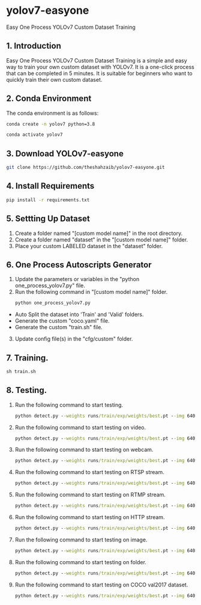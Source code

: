 # yolov7-easyone
 Easy One Process YOLOv7 Custom Dataset Training

## 1. Introduction
Easy One Process YOLOv7 Custom Dataset Training is a simple and easy way to train your own custom dataset with YOLOv7. It is a one-click process that can be completed in 5 minutes. It is suitable for beginners who want to quickly train their own custom dataset.

## 2. Conda Environment
The conda environment is as follows:
```cmd
conda create -n yolov7 python=3.8
```
```cmd
conda activate yolov7
```

## 3. Download YOLOv7-easyone
```sh
git clone https://github.com/theshahzaib/yolov7-easyone.git
```

## 4. Install Requirements
```cmd
pip install -r requirements.txt
```

## 5. Settting Up Dataset
1. Create a folder named "[custom model name]" in the root directory.
2. Create a folder named "dataset" in the "[custom model name]" folder.
3. Place your custom LABELED dataset in the "dataset" folder.

## 6. One Process Autoscripts Generator
1. Update the parameters or variables in the "python one_process_yolov7.py" file.
2. Run the following command in "[custom model name]" folder.  
    ```cmd
    python one_process_yolov7.py
    ```
- Auto Split the dataset into 'Train' and 'Valid' folders.
- Generate the custom "coco.yaml" file.
- Generate the custom "train.sh" file.

3. Update config file(s) in the "cfg/custom" folder.

## 7. Training.
```cmd
sh train.sh
```

## 8. Testing.

1. Run the following command to start testing.
    ```cmd
    python detect.py --weights runs/train/exp/weights/best.pt --img 640 --conf 0.25 --source data/images/
    ```
2. Run the following command to start testing on video.
    ```cmd
    python detect.py --weights runs/train/exp/weights/best.pt --img 640 --conf 0.25 --source data/video/test.mp4 --save-txt --save-conf --save-crop
    ```
3. Run the following command to start testing on webcam.
    ```cmd
    python detect.py --weights runs/train/exp/weights/best.pt --img 640 --conf 0.25 --source 0
    ```
4. Run the following command to start testing on RTSP stream.
    ```cmd
    python detect.py --weights runs/train/exp/weights/best.pt --img 640 --conf 0.25 --source rtsp://wowzaec2demo.streamlock.net/vod/mp4:BigBuckBunny_115k.mov
    ```
5. Run the following command to start testing on RTMP stream.
    ```cmd
    python detect.py --weights runs/train/exp/weights/best.pt --img 640 --conf 0.25 --source rtmp://
    ```
6. Run the following command to start testing on HTTP stream.
    ```cmd
    python detect.py --weights runs/train/exp/weights/best.pt --img 640 --conf 0.25 --source http://
    ```
7. Run the following command to start testing on image.
    ```cmd
    python detect.py --weights runs/train/exp/weights/best.pt --img 640 --conf 0.25 --source data/images/zidane.jpg --save-txt --save-conf --save-crop
    ```
8. Run the following command to start testing on folder.
    ```cmd
    python detect.py --weights runs/train/exp/weights/best.pt --img 640 --conf 0.25 --source data/images/ --save-txt --save-conf --save-crop
    ```
9. Run the following command to start testing on COCO val2017 dataset.
    ```cmd
    python detect.py --weights runs/train/exp/weights/best.pt --img 640 --conf 0.25 --source data/coco/val2017 --save-txt --save-conf --save-crop
    ```



